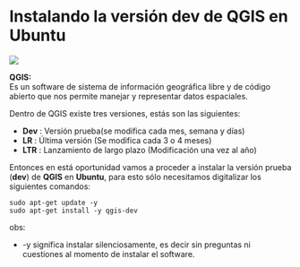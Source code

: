 # Instalando la versión dev de QGIS en Ubuntu

![](https://barja8.github.io/CursoQGIS3.X/Sesi%C3%B3n01/img/dev.png)


**QGIS:** <br/> Es un software de sistema de información geográfica libre y de código abierto que nos permite manejar y representar datos espaciales.

Dentro de QGIS existe tres versiones, estás son las siguientes:

* **Dev** : Versión prueba(se modifica cada mes, semana y días)
* **LR**  : Última versión (Se modifica cada 3 o 4 meses)
* **LTR** : Lanzamiento de largo plazo (Modificación una vez al año)

Entonces en está oportunidad vamos a proceder a instalar la versión prueba (**dev**) de **QGIS** en **Ubuntu**, para esto sólo necesitamos digitalizar los siguientes comandos:

```
sudo apt-get update -y
sudo apt-get install -y qgis-dev
```

obs: 
* -y significa instalar silenciosamente, es decir sin preguntas ni cuestiones al momento de instalar el software.